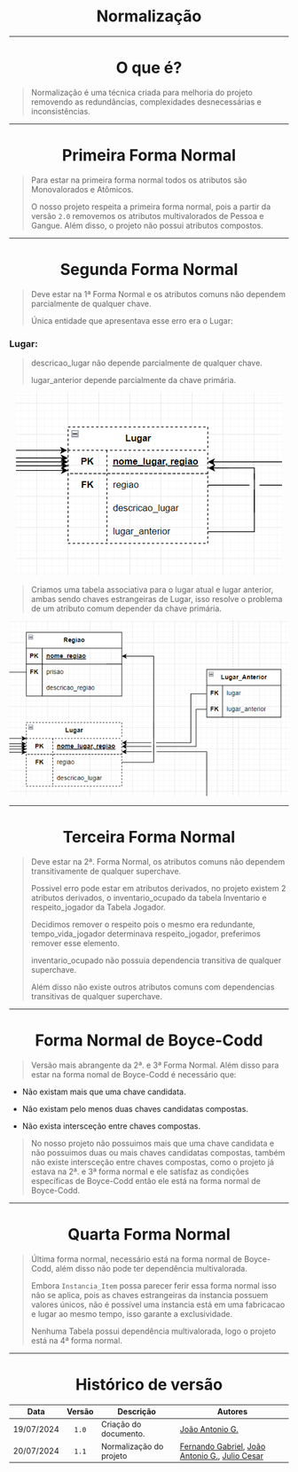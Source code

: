 <center>

# Normalização

</center>

---

<center>

# O que é?

</center>

> Normalização é uma técnica criada para melhoria do projeto removendo as redundâncias, complexidades desnecessárias e inconsistências.

---

<center>

# Primeira Forma Normal

</center>

> Para estar na primeira forma normal todos os atributos são Monovalorados e Atômicos.
>
> O nosso projeto respeita a primeira forma normal, pois a partir da versão `2.0` removemos os atributos multivalorados de Pessoa e Gangue. Além disso, o projeto não possui atributos compostos.

---

<center>

# Segunda Forma Normal

</center>

> Deve estar na 1ª Forma Normal e os atributos comuns não dependem parcialmente de qualquer chave.
>
> Única entidade que apresentava esse erro era o Lugar:

### Lugar:
> descricao_lugar não depende parcialmente de qualquer chave.
> 
> lugar_anterior depende parcialmente da chave primária.

<div align="center">
<div align="center"><img src= "https://raw.githubusercontent.com/SBD1/2024.1-Prison-Trading/Pages/docs/assets/NORM0.png?raw=true"/></div>
</div>

> Criamos uma tabela associativa para o lugar atual e lugar anterior, ambas sendo chaves estrangeiras de Lugar, isso resolve o problema de um atributo comum depender da chave primária.


<div align="center">
<div align="center"><img src= "https://raw.githubusercontent.com/SBD1/2024.1-Prison-Trading/Pages/docs/assets/NORM1.png?raw=true"/></div>
</div>

---

<center>

# Terceira Forma Normal

</center>

> Deve estar na 2ª. Forma Normal, os atributos comuns não dependem transitivamente de qualquer superchave.
> 
> Possivel erro pode estar em atributos derivados, no projeto existem 2 atributos derivados, o inventario_ocupado da tabela Inventario e respeito_jogador da Tabela Jogador.
> 
> Decidimos remover o respeito pois o mesmo era redundante, tempo_vida_jogador determinava respeito_jogador, preferimos remover esse elemento.
> 
> inventario_ocupado não possuia dependencia transitiva de qualquer superchave.
> 
> Além disso não existe outros atributos comuns com dependencias transitivas de qualquer superchave.

---

<center>

# Forma Normal de Boyce-Codd

</center>

> Versão mais abrangente da 2ª. e 3ª Forma Normal. Além disso para estar na forma nomal de Boyce-Codd é necessário que:

* Não existam mais que uma chave candidata.

* Não existam pelo menos duas chaves candidatas compostas.

* Não exista intersceção entre chaves compostas.

> No nosso projeto não possuimos mais que uma chave candidata e não possuimos duas ou mais chaves candidatas compostas, também não existe intersceção entre chaves compostas, como o projeto já estava na 2ª. e 3ª forma normal e ele satisfaz as condições específicas de Boyce-Codd então ele está na forma normal de Boyce-Codd.

---

<center>

# Quarta Forma Normal

</center>

> Última forma normal, necessário está na forma normal de Boyce-Codd, além disso não pode ter dependência multivalorada.
> 
> Embora `Instancia_Item` possa parecer ferir essa forma normal isso não se aplica, pois as chaves estrangeiras da instancia possuem valores únicos, não é possível uma instancia está em uma fabricacao e lugar ao mesmo tempo, isso garante a exclusividade.
> 
> Nenhuma Tabela possui dependência multivalorada, logo o projeto está na 4ª forma normal.

---

<center>

# Histórico de versão

</center>

<div style="margin: 0 auto; width: fit-content;">

|    Data    | Versão | Descrição               | Autores                                                                                                                                          |
|:----------:|:------:|-------------------------|--------------------------------------------------------------------------------------------------------------------------------------------------|
| 19/07/2024 | `1.0`  | Criação do documento.   | [João Antonio G.](https://github.com/joaoseisei)                                                                                                 |
| 20/07/2024 | `1.1`  | Normalização do projeto | [Fernando Gabriel](https://github.com/show-dawn), [João Antonio G.](https://github.com/joaoseisei),  [Julio Cesar](https://github.com/julio1099) |

</div>